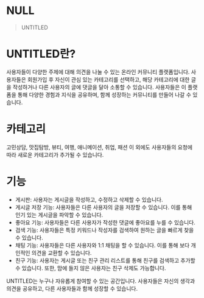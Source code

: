 # NULL

> UNTITLED

# UNTITLED란?
사용자들이 다양한 주제에 대해 의견을 나눌 수 있는 온라인 커뮤니티 플랫폼입니다. 사용자들은 회원가입 후 자신이 관심 있는 카테고리를 선택하고, 해당 카테고리에 대한 글을 작성하거나 다른 사용자의 글에 댓글을 달아 소통할 수 있습니다. 사용자들은 이 플랫폼을 통해 다양한 경험과 지식을 공유하며, 함께 성장하는 커뮤니티를 만들어 나갈 수 있습니다.

# 카테고리
고민상담, 맛집탐방, 뷰티, 여행, 애니메이션, 취업, 패션
이 외에도 사용자들의 요청에 따라 새로운 카테고리가 추가될 수 있습니다.

# 기능
- 게시판: 사용자는 게시글을 작성하고, 수정하고 삭제할 수 있습니다.
- 게시글 저장 기능: 사용자들은 다른 사용자의 글을 저장할 수 있습니다. 이를 통해 인기 있는 게시글을 파악할 수 있습니다.
- 좋아요 기능: 사용자들은 다른 사용자가 작성한 댓글에 좋아요를 누를 수 있습니다.
- 검색 기능: 사용자들은 특정 키워드나 작성자를 검색하여 원하는 글을 빠르게 찾을 수 있습니다.
- 채팅 기능: 사용자들은 다른 사용자와 1:1 채팅을 할 수 있습니다. 이를 통해 보다 개인적인 의견을 교환할 수 있습니다.
- 친구 기능: 사용자는 게시글 또는 친구 관리 리스트를 통해 친구를 검색하고 추가할 수 있습니다. 또한, 맘에 들지 않은 사용자는 친구 삭제도 가능합니다.

UNTITLED는 누구나 자유롭게 참여할 수 있는 공간입니다. 사용자들은 자신의 생각과 의견을 공유하고, 다른 사용자들과 함께 성장할 수 있습니다.
